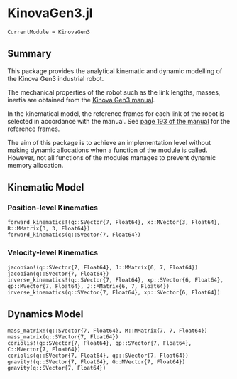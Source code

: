 # KinovaGen3.jl

```@meta
CurrentModule = KinovaGen3
```

## Summary

This package provides the analytical kinematic and dynamic modelling of the Kinova Gen3 industrial robot.

The mechanical properties of the robot such as the link lengths, masses, inertia are obtained from the [Kinova Gen3 manual](https://www.kinovarobotics.com/uploads/User-Guide-Gen3-R07.pdf).

In the kinematical model, the reference frames for each link of the robot is selected in accordance with the manual. See [page 193 of the manual](https://www.kinovarobotics.com/uploads/User-Guide-Gen3-R07.pdf#page=199) for the reference frames.

The aim of this package is to achieve an implementation level without making dynamic allocations when a function of the module is called. However, not all functions of the modules manages to prevent dynamic memory allocation.


## Kinematic Model

### Position-level Kinematics

```@docs
forward_kinematics!(q::SVector{7, Float64}, x::MVector{3, Float64}, R::MMatrix{3, 3, Float64})
forward_kinematics(q::SVector{7, Float64})
```

### Velocity-level Kinematics

```@docs
jacobian!(q::SVector{7, Float64}, J::MMatrix{6, 7, Float64})
jacobian(q::SVector{7, Float64})
inverse_kinematics!(q::SVector{7, Float64}, xp::SVector{6, Float64}, qp::MVector{7, Float64}, J::MMatrix{6, 7, Float64})
inverse_kinematics(q::SVector{7, Float64}, xp::SVector{6, Float64})
```

## Dynamics Model

```@docs
mass_matrix!(q::SVector{7, Float64}, M::MMatrix{7, 7, Float64})
mass_matrix(q::SVector{7, Float64})
coriolis!(q::SVector{7, Float64}, qp::SVector{7, Float64}, C::MVector{7, Float64})
coriolis(q::SVector{7, Float64}, qp::SVector{7, Float64})
gravity!(q::SVector{7, Float64}, G::MVector{7, Float64})
gravity(q::SVector{7, Float64})
```